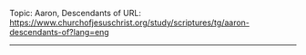 Topic: Aaron, Descendants of
URL: https://www.churchofjesuschrist.org/study/scriptures/tg/aaron-descendants-of?lang=eng

---

